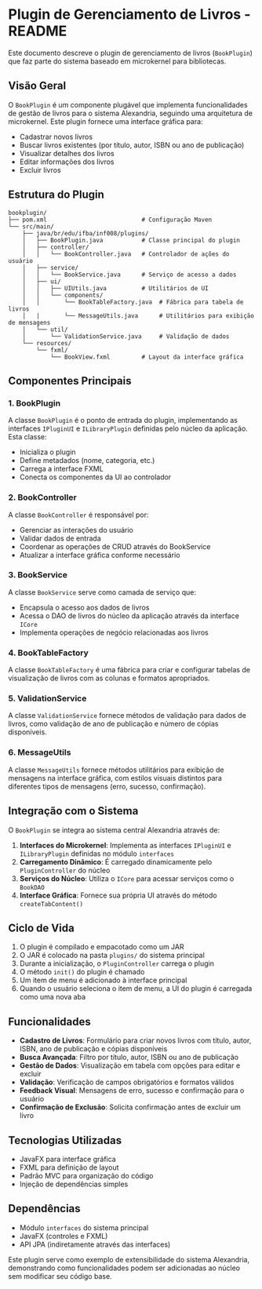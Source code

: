 # Plugin de Gerenciamento de Livros - README

Este documento descreve o plugin de gerenciamento de livros (`BookPlugin`) que faz parte do sistema baseado em microkernel para bibliotecas.

## Visão Geral

O `BookPlugin` é um componente plugável que implementa funcionalidades de gestão de livros para o sistema Alexandria, seguindo uma arquitetura de microkernel. Este plugin fornece uma interface gráfica para:

- Cadastrar novos livros
- Buscar livros existentes (por título, autor, ISBN ou ano de publicação)
- Visualizar detalhes dos livros
- Editar informações dos livros
- Excluir livros

## Estrutura do Plugin

```
bookplugin/
├── pom.xml                           # Configuração Maven
└── src/main/
    ├── java/br/edu/ifba/inf008/plugins/
    │   ├── BookPlugin.java           # Classe principal do plugin
    │   ├── controller/
    │   │   └── BookController.java   # Controlador de ações do usuário
    │   ├── service/
    │   │   └── BookService.java      # Serviço de acesso a dados
    │   ├── ui/
    │   │   ├── UIUtils.java          # Utilitários de UI
    │   │   └── components/
    │   │       └── BookTableFactory.java  # Fábrica para tabela de livros
    │   |       └── MessageUtils.java      # Utilitários para exibição de mensagens
    │   └── util/
    │       └── ValidationService.java     # Validação de dados
    └── resources/
        └── fxml/
            └── BookView.fxml         # Layout da interface gráfica
```

## Componentes Principais

### 1. BookPlugin

A classe `BookPlugin` é o ponto de entrada do plugin, implementando as interfaces `IPluginUI` e `ILibraryPlugin` definidas pelo núcleo da aplicação. Esta classe:

- Inicializa o plugin
- Define metadados (nome, categoria, etc.)
- Carrega a interface FXML
- Conecta os componentes da UI ao controlador

### 2. BookController

A classe `BookController` é responsável por:

- Gerenciar as interações do usuário
- Validar dados de entrada
- Coordenar as operações de CRUD através do BookService
- Atualizar a interface gráfica conforme necessário

### 3. BookService

A classe `BookService` serve como camada de serviço que:

- Encapsula o acesso aos dados de livros
- Acessa o DAO de livros do núcleo da aplicação através da interface `ICore`
- Implementa operações de negócio relacionadas aos livros

### 4. BookTableFactory

A classe `BookTableFactory` é uma fábrica para criar e configurar tabelas de visualização de livros com as colunas e formatos apropriados.

### 5. ValidationService

A classe `ValidationService` fornece métodos de validação para dados de livros, como validação de ano de publicação e número de cópias disponíveis.

### 6. MessageUtils

A classe `MessageUtils` fornece métodos utilitários para exibição de mensagens na interface gráfica, com estilos visuais distintos para diferentes tipos de mensagens (erro, sucesso, confirmação).

## Integração com o Sistema

O `BookPlugin` se integra ao sistema central Alexandria através de:

1. **Interfaces do Microkernel**: Implementa as interfaces `IPluginUI` e `ILibraryPlugin` definidas no módulo `interfaces`
2. **Carregamento Dinâmico**: É carregado dinamicamente pelo `PluginController` do núcleo
3. **Serviços do Núcleo**: Utiliza o `ICore` para acessar serviços como o `BookDAO`
4. **Interface Gráfica**: Fornece sua própria UI através do método `createTabContent()`

## Ciclo de Vida

1. O plugin é compilado e empacotado como um JAR
2. O JAR é colocado na pasta `plugins/` do sistema principal
3. Durante a inicialização, o `PluginController` carrega o plugin
4. O método `init()` do plugin é chamado
5. Um item de menu é adicionado à interface principal
6. Quando o usuário seleciona o item de menu, a UI do plugin é carregada como uma nova aba

## Funcionalidades

- **Cadastro de Livros**: Formulário para criar novos livros com título, autor, ISBN, ano de publicação e cópias disponíveis
- **Busca Avançada**: Filtro por título, autor, ISBN ou ano de publicação
- **Gestão de Dados**: Visualização em tabela com opções para editar e excluir
- **Validação**: Verificação de campos obrigatórios e formatos válidos
- **Feedback Visual**: Mensagens de erro, sucesso e confirmação para o usuário
- **Confirmação de Exclusão**: Solicita confirmação antes de excluir um livro

## Tecnologias Utilizadas

- JavaFX para interface gráfica
- FXML para definição de layout
- Padrão MVC para organização do código
- Injeção de dependências simples

## Dependências

- Módulo `interfaces` do sistema principal
- JavaFX (controles e FXML)
- API JPA (indiretamente através das interfaces)

Este plugin serve como exemplo de extensibilidade do sistema Alexandria, demonstrando como funcionalidades podem ser adicionadas ao núcleo sem modificar seu código base.

